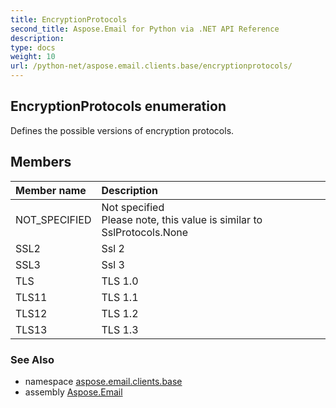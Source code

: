 ```yaml
---
title: EncryptionProtocols
second_title: Aspose.Email for Python via .NET API Reference
description: 
type: docs
weight: 10
url: /python-net/aspose.email.clients.base/encryptionprotocols/
---
```


## EncryptionProtocols enumeration

Defines the possible versions of encryption protocols.

## Members
| Member name | Description |
| :- | :- |
|NOT_SPECIFIED|Not specified<br/>            Please note, this value is similar to SslProtocols.None|
|SSL2|Ssl 2|
|SSL3|Ssl 3|
|TLS|TLS 1.0|
|TLS11|TLS 1.1|
|TLS12|TLS 1.2|
|TLS13|TLS 1.3|

### See Also

* namespace [aspose.email.clients.base](/email/python-net/aspose.email.clients.base/)
* assembly [Aspose.Email](/email/python-net/)

